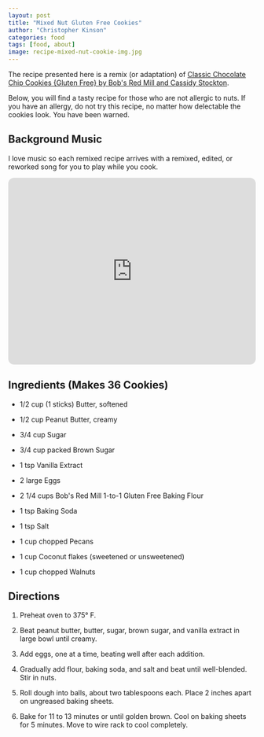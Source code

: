 ```yaml
---
layout: post
title: "Mixed Nut Gluten Free Cookies"
author: "Christopher Kinson"
categories: food
tags: [food, about]
image: recipe-mixed-nut-cookie-img.jpg
---
```


The recipe presented here is a remix (or adaptation) of [Classic Chocolate Chip Cookies {Gluten Free} by Bob's Red Mill and Cassidy Stockton](https://www.bobsredmill.com/blog/recipes/classic-chocolate-chip-cookies-gluten-free/?msclkid=c3755472cfbe11ecb4033adb9e1dabd5). 

Below, you will find a tasty recipe for those who are not allergic to nuts. If you have an allergy, do not try this recipe, no matter how delectable the cookies look. You have been warned.

## Background Music

I love music so each remixed recipe arrives with a remixed, edited, or reworked song for you to play while you cook.

<iframe style="border-radius:12px" src="https://open.spotify.com/embed/track/3BmxwS8SAdpVMi4dqMK0xG?utm_source=generator" width="100%" height="380" frameBorder="0" allowfullscreen="" allow="autoplay; clipboard-write; encrypted-media; fullscreen; picture-in-picture"></iframe>

## Ingredients (Makes 36 Cookies)

- 1/2 cup (1 sticks) Butter, softened

- 1/2 cup Peanut Butter, creamy

- 3/4 cup Sugar

- 3/4 cup packed Brown Sugar

- 1 tsp Vanilla Extract

- 2 large Eggs

- 2 1/4 cups Bob's Red Mill 1-to-1 Gluten Free Baking Flour

- 1 tsp Baking Soda

- 1 tsp Salt

- 1 cup chopped Pecans

- 1 cup Coconut flakes (sweetened or unsweetened)

- 1 cup chopped Walnuts

## Directions

1. Preheat oven to 375° F.

2. Beat peanut butter, butter, sugar, brown sugar, and vanilla extract in large bowl until creamy. 

3. Add eggs, one at a time, beating well after each addition. 

4. Gradually add flour, baking soda, and salt and beat until well-blended. Stir in nuts.

5. Roll dough into balls, about two tablespoons each. Place 2 inches apart on ungreased baking sheets.

6. Bake for 11 to 13 minutes or until golden brown. Cool on baking sheets for 5 minutes. Move to wire rack to cool completely.
